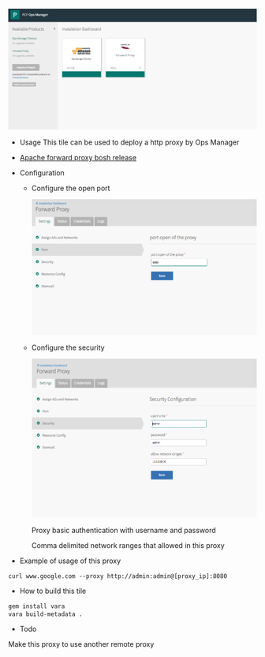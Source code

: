 
![Ops Manager](images/forward-proxy.png)


* Usage
This tile can be used to deploy a http proxy by Ops Manager

* [Apache forward proxy bosh release](https://github.com/datianshi/apache-forward-proxy-boshrelease)

* Configuration

  * Configure the open port

    ![Ops Manager](images/port.png)

  * Configure the security

    ![Ops Manager](images/security.png)

    Proxy basic authentication with username and password

    Comma delimited network ranges that allowed in this proxy

* Example of usage of this proxy

```
curl www.google.com --proxy http://admin:admin@[proxy_ip]:8080
```    

* How to build this tile

```
gem install vara
vara build-metadata .
```     

* Todo

Make this proxy to use another remote proxy

